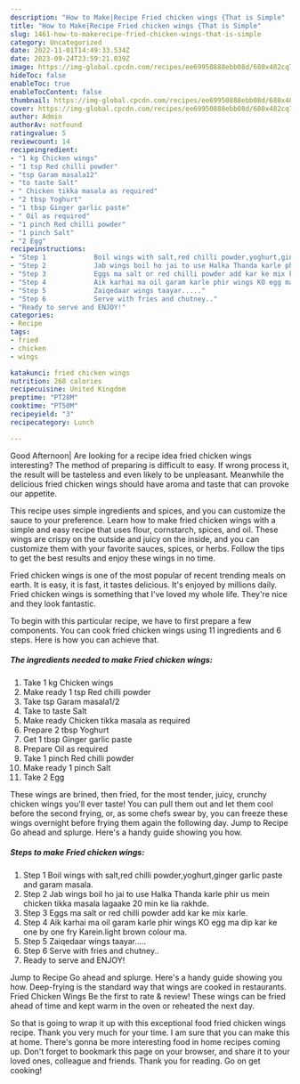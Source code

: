 ```yaml
---
description: "How to Make|Recipe Fried chicken wings {That is Simple"
title: "How to Make|Recipe Fried chicken wings {That is Simple"
slug: 1461-how-to-makerecipe-fried-chicken-wings-that-is-simple
category: Uncategorized
date: 2022-11-01T14:49:33.534Z
date: 2023-09-24T23:59:21.039Z
image: https://img-global.cpcdn.com/recipes/ee69950888ebb08d/680x482cq70/fried-chicken-wings-recipe-main-photo.jpg
hideToc: false
enableToc: true
enableTocContent: false
thumbnail: https://img-global.cpcdn.com/recipes/ee69950888ebb08d/680x482cq70/fried-chicken-wings-recipe-main-photo.jpg
cover: https://img-global.cpcdn.com/recipes/ee69950888ebb08d/680x482cq70/fried-chicken-wings-recipe-main-photo.jpg
author: Admin
authorAv: notfound
ratingvalue: 5
reviewcount: 14
recipeingredient:
- "1 kg Chicken wings"
- "1 tsp Red chilli powder"
- "tsp Garam masala12"
- "to taste Salt"
- " Chicken tikka masala as required"
- "2 tbsp Yoghurt"
- "1 tbsp Ginger garlic paste"
- " Oil as required"
- "1 pinch Red chilli powder"
- "1 pinch Salt"
- "2 Egg"
recipeinstructions:
- "Step 1            Boil wings with salt,red chilli powder,yoghurt,ginger garlic paste and garam masala."
- "Step 2            Jab wings boil ho jai to use Halka Thanda karle phir us mein chicken tikka masala lagaake 20 min ke lia rakhde."
- "Step 3            Eggs ma salt or red chilli powder add kar ke mix karle."
- "Step 4            Aik karhai ma oil garam karle phir wings KO egg ma dip kar ke one by one fry Karein.light brown colour ma."
- "Step 5            Zaiqedaar wings taayar....."
- "Step 6            Serve with fries and chutney.."
- "Ready to serve and ENJOY!"
categories:
- Recipe
tags:
- fried
- chicken
- wings

katakunci: fried chicken wings 
nutrition: 268 calories
recipecuisine: United Kingdom
preptime: "PT28M"
cooktime: "PT50M"
recipeyield: "3"
recipecategory: Lunch

---
```



Good Afternoon| Are looking for a recipe idea fried chicken wings interesting? The method of preparing is difficult to easy. If wrong process it, the result will be tasteless and even likely to be unpleasant. Meanwhile the delicious fried chicken wings should have aroma and taste that can provoke our appetite.





This recipe uses simple ingredients and spices, and you can customize the sauce to your preference. Learn how to make fried chicken wings with a simple and easy recipe that uses flour, cornstarch, spices, and oil. These wings are crispy on the outside and juicy on the inside, and you can customize them with your favorite sauces, spices, or herbs. Follow the tips to get the best results and enjoy these wings in no time.

Fried chicken wings is one of the most popular of recent trending meals on earth. It is easy, it is fast, it tastes delicious. It's enjoyed by millions daily. Fried chicken wings is something that I've loved my whole life. They're nice and they look fantastic.


To begin with this particular recipe, we have to first prepare a few components. You can cook fried chicken wings using 11 ingredients and 6 steps. Here is how you can achieve that.

<!--inarticleads1-->

##### The ingredients needed to make Fried chicken wings:

1. Take 1 kg Chicken wings
1. Make ready 1 tsp Red chilli powder
1. Take tsp Garam masala1/2
1. Take to taste Salt
1. Make ready  Chicken tikka masala as required
1. Prepare 2 tbsp Yoghurt
1. Get 1 tbsp Ginger garlic paste
1. Prepare  Oil as required
1. Take 1 pinch Red chilli powder
1. Make ready 1 pinch Salt
1. Take 2 Egg


These wings are brined, then fried, for the most tender, juicy, crunchy chicken wings you&#39;ll ever taste! You can pull them out and let them cool before the second frying, or, as some chefs swear by, you can freeze these wings overnight before frying them again the following day. Jump to Recipe Go ahead and splurge. Here&#39;s a handy guide showing you how. 

<!--inarticleads2-->

##### Steps to make Fried chicken wings:

1. Step 1            Boil wings with salt,red chilli powder,yoghurt,ginger garlic paste and garam masala.
1. Step 2            Jab wings boil ho jai to use Halka Thanda karle phir us mein chicken tikka masala lagaake 20 min ke lia rakhde.
1. Step 3            Eggs ma salt or red chilli powder add kar ke mix karle.
1. Step 4            Aik karhai ma oil garam karle phir wings KO egg ma dip kar ke one by one fry Karein.light brown colour ma.
1. Step 5            Zaiqedaar wings taayar.....
1. Step 6            Serve with fries and chutney..
1. Ready to serve and ENJOY!

Jump to Recipe Go ahead and splurge. Here&#39;s a handy guide showing you how. Deep-frying is the standard way that wings are cooked in restaurants. Fried Chicken Wings Be the first to rate &amp; review! These wings can be fried ahead of time and kept warm in the oven or reheated the next day. 

So that is going to wrap it up with this exceptional food fried chicken wings recipe. Thank you very much for your time. I am sure that you can make this at home. There's gonna be more interesting food in home recipes coming up. Don't forget to bookmark this page on your browser, and share it to your loved ones, colleague and friends. Thank you for reading. Go on get cooking!
